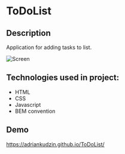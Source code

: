 # ToDoList 
## Description
Application for adding tasks to list. 

![Screen](https://github.com/AdrianKudzin/ToDoList/assets/106032420/407c6da8-018a-4d73-8d8f-45d827e86dfe)
## Technologies used in project:
- HTML
- CSS
- Javascript
- BEM convention
## Demo
https://adriankudzin.github.io/ToDoList/
